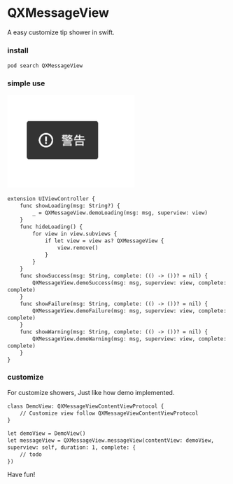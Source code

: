 # QXMessageView
A easy customize tip shower in swift.

### install
```
pod search QXMessageView
```

### simple use
![](https://github.com/labi3285/QXMessageView/blob/master/screen.png)
```objc
extension UIViewController {
    func showLoading(msg: String?) {
        _ = QXMessageView.demoLoading(msg: msg, superview: view)
    }
    func hideLoading() {
        for view in view.subviews {
            if let view = view as? QXMessageView {
                view.remove()
            }
        }
    }
    func showSuccess(msg: String, complete: (() -> ())? = nil) {
        QXMessageView.demoSuccess(msg: msg, superview: view, complete: complete)
    }
    func showFailure(msg: String, complete: (() -> ())? = nil) {
        QXMessageView.demoFailure(msg: msg, superview: view, complete: complete)
    }
    func showWarning(msg: String, complete: (() -> ())? = nil) {
        QXMessageView.demoWarning(msg: msg, superview: view, complete: complete)
    }
}

```

### customize

For customize showers, Just like how demo implemented.
```objc
class DemoView: QXMessageViewContentViewProtocol {
    // Customize view follow QXMessageViewContentViewProtocol
}

```
```objc
let demoView = DemoView()
let messageView = QXMessageView.messageView(contentView: demoView, superview: self, duration: 1, complete: {
    // todo
})

```
Have fun!
